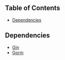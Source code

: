 ## Table of Contents
- [Dependencies](#dependencies)

## Dependencies
- [Gin](https://github.com/gin-gonic/gin)
- [Gorm](https://gorm.io/)
